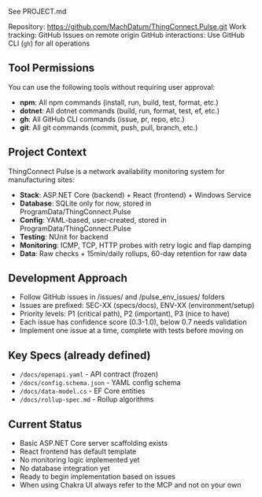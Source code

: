 See PROJECT.md

Repository: https://github.com/MachDatum/ThingConnect.Pulse.git
Work tracking: GitHub Issues on remote origin
GitHub interactions: Use GitHub CLI (`gh`) for all operations

## Tool Permissions
You can use the following tools without requiring user approval:
- **npm**: All npm commands (install, run, build, test, format, etc.)
- **dotnet**: All dotnet commands (build, run, format, test, ef, etc.)
- **gh**: All GitHub CLI commands (issue, pr, repo, etc.)
- **git**: All git commands (commit, push, pull, branch, etc.)

## Project Context
ThingConnect Pulse is a network availability monitoring system for manufacturing sites:
- **Stack**: ASP.NET Core (backend) + React (frontend) + Windows Service
- **Database**: SQLite only for now, stored in ProgramData/ThingConnect.Pulse
- **Config**: YAML-based, user-created, stored in ProgramData/ThingConnect.Pulse
- **Testing**: NUnit for backend
- **Monitoring**: ICMP, TCP, HTTP probes with retry logic and flap damping
- **Data**: Raw checks + 15min/daily rollups, 60-day retention for raw data

## Development Approach
- Follow GitHub issues in /issues/ and /pulse_env_issues/ folders
- Issues are prefixed: SEC-XX (specs/docs), ENV-XX (environment/setup)
- Priority levels: P1 (critical path), P2 (important), P3 (nice to have)
- Each issue has confidence score (0.3-1.0), below 0.7 needs validation
- Implement one issue at a time, complete with tests before moving on

## Key Specs (already defined)
- `/docs/openapi.yaml` - API contract (frozen)
- `/docs/config.schema.json` - YAML config schema
- `/docs/data-model.cs` - EF Core entities
- `/docs/rollup-spec.md` - Rollup algorithms

## Current Status
- Basic ASP.NET Core server scaffolding exists
- React frontend has default template
- No monitoring logic implemented yet
- No database integration yet
- Ready to begin implementation based on issues
- When using Chakra UI always refer to the MCP and not on your own